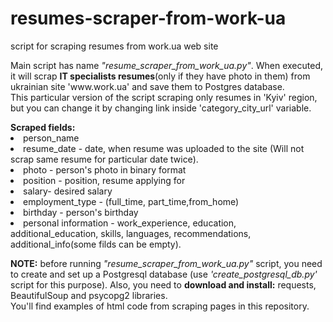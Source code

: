 # resumes-scraper-from-work-ua
script for scraping resumes from work.ua web site
<p>Main script  has name <i>"resume_scraper_from_work_ua.py"</i>. When executed, it will scrap
<b>IT specialists resumes</b>(only if they have photo in them) from ukrainian site 'www.work.ua' 
    and save them to Postgres database.<br/>
    This particular version of the script scraping only resumes in 'Kyiv' region, but you can change it by changing
    link inside 'category_city_url' variable. 
 </p>
   <b>Scraped fields:</b> 
    <li>person_name</li>
    <li>resume_date - date, when resume was uploaded to the site (Will not scrap same resume for particular date twice).</li>
    <li>photo - person's photo in binary format</li>
    <li>position - position, resume applying for</li>
    <li>salary- desired salary</li> 
    <li> employment_type - (full_time, part_time,from_home)</li>
    <li>birthday - person's birthday</li>
    <li>personal information - work_experience, education, additional_education, skills, languages,
                    recommendations, additional_info(some filds can be empty).</li> 
   <p> <b>NOTE:</b> before running <i>"resume_scraper_from_work_ua.py"</i> script,
   you need to create and set up a Postgresql database (use <i>'create_postgresql_db.py'</i> script for this purpose).
    Also, you need to <b>download and install:</b> requests, BeautifulSoup and psycopg2 libraries.<br/>
    You'll find examples of html code from scraping pages in this repository.</p>
